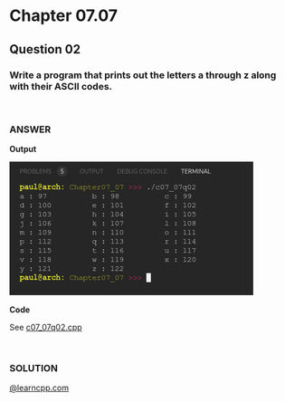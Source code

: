 # Chapter 07.07
## Question 02

### Write a program that prints out the letters a through z along with their ASCII codes.

<br>

### ANSWER

**Output**

![Console Output](c07_07q02.png "Console Output")

**Code**

See [c07_07q02.cpp](./c07_07q02.cpp)

<br>

### SOLUTION
[@learncpp.com](https://www.learncpp.com/cpp-tutorial/intro-to-loops-and-while-statements#cpp_solution_id_1)